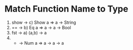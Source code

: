 # Match Function Name to Type
1. show → c) Show a => a -> String
2. == → b) Eq a => a -> a -> Bool
3. fst → a) (a,b) -> a
3. + → Num a => a -> a -> a
